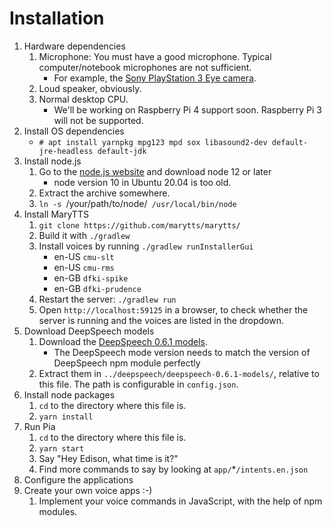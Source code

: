 # Installation

1. Hardware dependencies
   1. Microphone: You must have a good microphone. Typical computer/notebook microphones are not sufficient.
      * For example, the [Sony PlayStation 3 Eye camera](https://www.amazon.de/dp/B00LME2JGQ/).
   2. Loud speaker, obviously.
   3. Normal desktop CPU.
      * We'll be working on Raspberry Pi 4 support soon. Raspberry Pi 3 will not be supported.
2. Install OS dependencies
   * `# apt install yarnpkg mpg123 mpd sox libasound2-dev default-jre-headless default-jdk`
3. Install node.js
   1. Go to the [node.js website](https://nodejs.org/en/) and download node 12 or later
      * node version 10 in Ubuntu 20.04 is too old.
   2. Extract the archive somewhere.
   3. `ln -s `/your/path/to/node/` /usr/local/bin/node`
4. Install MaryTTS
   1. `git clone https://github.com/marytts/marytts/`
   2. Build it with `./gradlew`
   3. Install voices by running `./gradlew runInstallerGui`
      * en-US `cmu-slt`
      * en-US `cmu-rms`
      * en-GB `dfki-spike`
      * en-GB `dfki-prudence`
   4. Restart the server: `./gradlew run`
   5. Open `http://localhost:59125` in a browser, to check whether the server is running and the voices are listed in the dropdown.
5. Download DeepSpeech models
   1. Download the [DeepSpeech 0.6.1 models](https://github.com/mozilla/DeepSpeech/releases/download/v0.6.1/deepspeech-0.6.1-models.tar.gz).
      * The DeepSpeech mode version needs to match the version of DeepSpeech npm module perfectly
   2. Extract them in `../deepspeech/deepspeech-0.6.1-models/`, relative to this file. The path is configurable in `config.json`.
6. Install node packages
   1. `cd` to the directory where this file is.
   2. `yarn install`
7. Run Pia
   1. `cd` to the directory where this file is.
   2. `yarn start`
   3. Say "Hey Edison, what time is it?"
   4. Find more commands to say by looking at `app/`*`/intents.en.json`
8. Configure the applications
9. Create your own voice apps :-)
   1. Implement your voice commands in JavaScript, with the help of npm modules.
